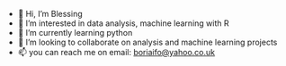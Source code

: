 - 👋 Hi, I’m Blessing
- 👀 I’m interested in data analysis, machine learning with R
- 🌱 I’m currently learning python
- 💞️ I’m looking to collaborate on  analysis and machine learning projects
- 📫 you can reach me on email: boriaifo@yahoo.co.uk

<!---
Blessi/Blessi is a ✨ special ✨ repository because its `README.md` (this file) appears on your GitHub profile.
You can click the Preview link to take a look at your changes.
--->
